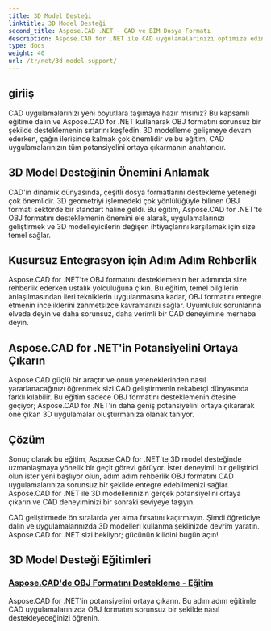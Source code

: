 ```yaml
---
title: 3D Model Desteği
linktitle: 3D Model Desteği
second_title: Aspose.CAD .NET - CAD ve BIM Dosya Formatı
description: Aspose.CAD for .NET ile CAD uygulamalarınızı optimize edin! OBJ formatını sorunsuz bir şekilde destekleme sanatında ustalaşarak 3D modellerinizin tüm potansiyelini ortaya çıkarın.
type: docs
weight: 40
url: /tr/net/3d-model-support/
---
```


## giriiş

CAD uygulamalarınızı yeni boyutlara taşımaya hazır mısınız? Bu kapsamlı eğitime dalın ve Aspose.CAD for .NET kullanarak OBJ formatını sorunsuz bir şekilde desteklemenin sırlarını keşfedin. 3D modelleme gelişmeye devam ederken, çağın ilerisinde kalmak çok önemlidir ve bu eğitim, CAD uygulamalarınızın tüm potansiyelini ortaya çıkarmanın anahtarıdır.

## 3D Model Desteğinin Önemini Anlamak

CAD'in dinamik dünyasında, çeşitli dosya formatlarını destekleme yeteneği çok önemlidir. 3D geometriyi işlemedeki çok yönlülüğüyle bilinen OBJ formatı sektörde bir standart haline geldi. Bu eğitim, Aspose.CAD for .NET'te OBJ formatını desteklemenin önemini ele alarak, uygulamalarınızı geliştirmek ve 3D modelleyicilerin değişen ihtiyaçlarını karşılamak için size temel sağlar.

## Kusursuz Entegrasyon için Adım Adım Rehberlik

Aspose.CAD for .NET'te OBJ formatını desteklemenin her adımında size rehberlik ederken ustalık yolculuğuna çıkın. Bu eğitim, temel bilgilerin anlaşılmasından ileri tekniklerin uygulanmasına kadar, OBJ formatını entegre etmenin inceliklerini zahmetsizce kavramanızı sağlar. Uyumluluk sorunlarına elveda deyin ve daha sorunsuz, daha verimli bir CAD deneyimine merhaba deyin.

## Aspose.CAD for .NET'in Potansiyelini Ortaya Çıkarın

Aspose.CAD güçlü bir araçtır ve onun yeteneklerinden nasıl yararlanacağınızı öğrenmek sizi CAD geliştirmenin rekabetçi dünyasında farklı kılabilir. Bu eğitim sadece OBJ formatını desteklemenin ötesine geçiyor; Aspose.CAD for .NET'in daha geniş potansiyelini ortaya çıkararak öne çıkan 3D uygulamalar oluşturmanıza olanak tanıyor.

## Çözüm

Sonuç olarak bu eğitim, Aspose.CAD for .NET'te 3D model desteğinde uzmanlaşmaya yönelik bir geçit görevi görüyor. İster deneyimli bir geliştirici olun ister yeni başlıyor olun, adım adım rehberlik OBJ formatını CAD uygulamalarınıza sorunsuz bir şekilde entegre edebilmenizi sağlar. Aspose.CAD for .NET ile 3D modellerinizin gerçek potansiyelini ortaya çıkarın ve CAD deneyiminizi bir sonraki seviyeye taşıyın.

CAD geliştirmede ön sıralarda yer alma fırsatını kaçırmayın. Şimdi öğreticiye dalın ve uygulamalarınızda 3D modelleri kullanma şeklinizde devrim yaratın. Aspose.CAD for .NET sizi bekliyor; gücünün kilidini bugün açın!
## 3D Model Desteği Eğitimleri
### [Aspose.CAD'de OBJ Formatını Destekleme - Eğitim](./supporting-obj-format-in-aspose-cad/)
Aspose.CAD for .NET'in potansiyelini ortaya çıkarın. Bu adım adım eğitimle CAD uygulamalarınızda OBJ formatını sorunsuz bir şekilde nasıl destekleyeceğinizi öğrenin.